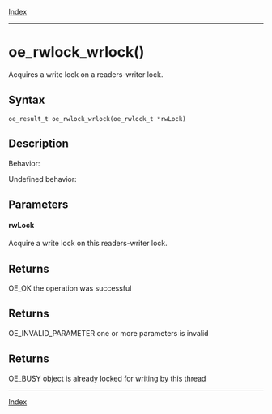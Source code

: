 [Index](index.md)

---
# oe_rwlock_wrlock()

Acquires a write lock on a readers-writer lock.

## Syntax

    oe_result_t oe_rwlock_wrlock(oe_rwlock_t *rwLock)
## Description 

Behavior:

Undefined behavior:



## Parameters

#### rwLock

Acquire a write lock on this readers-writer lock.

## Returns

OE_OK the operation was successful

## Returns

OE_INVALID_PARAMETER one or more parameters is invalid

## Returns

OE_BUSY object is already locked for writing by this thread

---
[Index](index.md)

